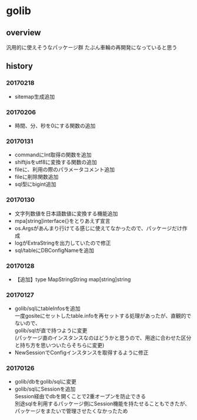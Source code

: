 # golib

## overview
汎用的に使えそうなパッケージ群
たぶん車輪の再開発になっていると思う

## history

### 20170218

- sitemap生成追加

### 20170206

- 時間、分、秒を0にする関数の追加

### 20170131

- commandにInt取得の関数を追加
- shiftjisをutf8に変換する関数の追加
- fileに、利用の際のパラメータコメント追加
- fileに削除関数追加
- sql型にbigint追加

### 20170130

- 文字列数値を日本語数値に変換する機能追加
- mpa[string]interface{}をとりあえず宣言
- os.Argsがあんまり行けてる感じに使えてなかったので、パッケージだけ作成
- logがExtraStringを出力していたので修正
- sql/tableにDBConfigNameを追加

### 20170128

- 【追加】type MapStringString map[string]string

### 20170127

- golib/sqlにtableInfosを追加  
一度gositeにセットしたtable.infoを再セットする処理があったが、直観的でないので、  
golib/sqlが直で持つように変更  
(パッケージ直のインスタンスなのはどうかと思うので、用途に合わせた区分と持ち方を思いついたらそちらに変更)  
- NewSessionでConfigインスタンスを取得するように修正

### 20170126

- golib/dbをgolib/sqlに変更
- golib/sqlにSessionを追加  
Session経由でdbを開くことで2重オープンを防止できる  
別途sqlを利用するパッケージ側にSession機能を持たせることもできたが、パッケージをまたいで管理させたくなかったため  
 